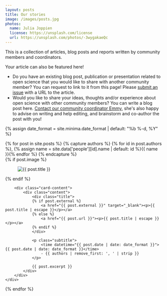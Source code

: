 ```yaml
---
layout: posts
title: Our stories
image: /images/posts.jpg
photos:
  name: Julia Joppien
  license: https://unsplash.com/license
  url: https://unsplash.com/photos/-3wygakaeQc
---
```


This is a collection of articles, blog posts and reports written by community members and coordinators.

Your article can also be featured here!
- Do you have an existing blog post, publication or presentation related to open science that you would like to share with another community member? You can request to link to it from this page! Please [submit an issue](https://github.com/osc-delft/osc-delft.github.io/issues) with a URL to the article.
- Would you like to share your ideas, thoughts and/or experience about open science with other community members? You can write a blog post here. [Contact our community coordinator Emmy](mailto:f.tsang@tudelft.nl), she's also happy to advise on writing and help editing, and brainstorm and co-author the post with you!

{% assign date_format = site.minima.date_format | default: "%b %-d, %Y" %}

<div class="post">
{% for post in site.posts %}
    {% capture authors %}
    {% for id in post.authors %}, {% assign name = site.data['people'][id].name | default: id %}{{ name }}{% endfor %}
    {% endcapture %}
    <div class="card">
        {% if post.image %}
        <div class="card-image">
            <figure class="image">
            <img src="{{ post.image }}" alt="{{ post.title }}">
            </figure>
        </div>
        {% endif %}

        <div class="card-content">
            <div class="content">
                <div class="title">
                {% if post.external %}
                    <a href="{{ post.external }}" target="_blank"><p>{{ post.title | escape }}</p></a>
                {% else %}
                    <a href="{{ post.url }}"><p>{{ post.title | escape }}</p></a>
                {% endif %}
                </div>

                <p class="subtitle">
                    <time datetime="{{ post.date | date: date_format }}">{{ post.date | date: date_format }}</time>
                    - {{ authors | remove_first: ', ' | strip }}
                </p>

                {{ post.excerpt }}
            </div>
        </div>
    </div>
{% endfor %}
</div>
